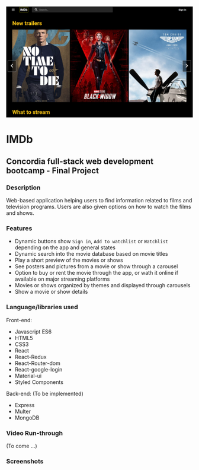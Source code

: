 ![Homepage](screenshots/Home_page.png)
# **IMDb**

## **Concordia full-stack web development bootcamp - Final Project**

### **Description**
Web-based application helping users to find information related to films and television programs. Users are also given options on how to watch the films and shows.

### **Features**
- Dynamic buttons show `Sign in`, `Add to watchlist` or `Watchlist` depending on the app and general states
- Dynamic search into the movie database based on movie titles 
- Play a short preview of the movies or shows
- See posters and pictures from a movie or show through a carousel
- Option to buy or rent the movie through the app, or wath it online if available on major streaming platforms
- Movies or shows organized by themes and displayed through carousels 
- Show a movie or show details

### **Language/libraries used**
Front-end:
- Javascript ES6
- HTML5
- CSS3
- React
- React-Redux
- React-Router-dom
- React-google-login
- Material-ui
- Styled Components

Back-end: (To be implemented)
- Express
- Multer
- MongoDB

### **Video Run-through**
(To come ...)

### **Screenshots**
